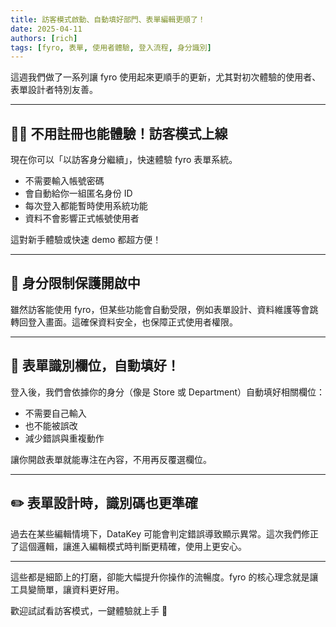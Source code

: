 ```yaml
---
title: 訪客模式啟動、自動填好部門、表單編輯更順了！
date: 2025-04-11
authors: [rich]
tags: [fyro, 表單, 使用者體驗, 登入流程, 身分識別]
---
```


這週我們做了一系列讓 fyro 使用起來更順手的更新，尤其對初次體驗的使用者、表單設計者特別友善。

---

## 🙋‍♂️ 不用註冊也能體驗！訪客模式上線

現在你可以「以訪客身分繼續」，快速體驗 fyro 表單系統。

- 不需要輸入帳號密碼
- 會自動給你一組匿名身份 ID
- 每次登入都能暫時使用系統功能
- 資料不會影響正式帳號使用者

這對新手體驗或快速 demo 都超方便！

---

## 🔐 身分限制保護開啟中

雖然訪客能使用 fyro，但某些功能會自動受限，例如表單設計、資料維護等會跳轉回登入畫面。這確保資料安全，也保障正式使用者權限。

---

## 🧠 表單識別欄位，自動填好！

登入後，我們會依據你的身分（像是 Store 或 Department）自動填好相關欄位：

- 不需要自己輸入
- 也不能被誤改
- 減少錯誤與重複動作

讓你開啟表單就能專注在內容，不用再反覆選欄位。

---

## ✏️ 表單設計時，識別碼也更準確

過去在某些編輯情境下，DataKey 可能會判定錯誤導致顯示異常。這次我們修正了這個邏輯，讓進入編輯模式時判斷更精確，使用上更安心。

---

這些都是細節上的打磨，卻能大幅提升你操作的流暢度。fyro 的核心理念就是讓工具變簡單，讓資料更好用。

歡迎試試看訪客模式，一鍵體驗就上手 🎉
